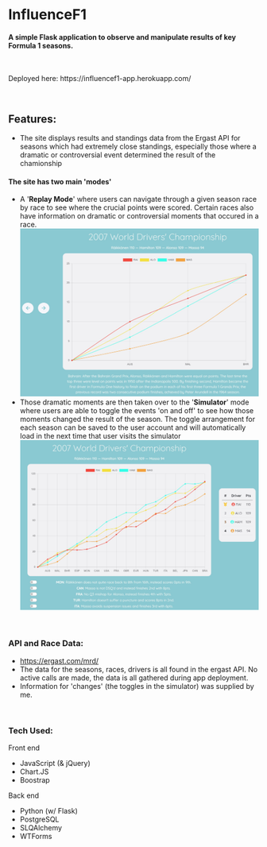 # InfluenceF1

#### **A simple Flask application to observe and manipulate results of key Formula 1 seasons.**
<p>&nbsp;</p>
Deployed here: https://influencef1-app.herokuapp.com/
<p>&nbsp;</p>

## **Features:**
 * The site displays results and standings data from the Ergast API for seasons which had extremely close standings, especially those where a dramatic or controversial event determined the result of the chamionship
 #### The site has two main 'modes'
 - A '**Replay Mode**' where users can navigate through a given season race by race to see where the crucial points were scored. Certain races also have information on dramatic or controversial moments that occured in a race.
 ![Image of InfluenceF1](static/images/replay-screenshot.jpg "InfluenceF1")
 - Those dramatic moments are then taken over to the '**Simulator**' mode where users are able to toggle the events 'on and off' to see how those moments changed the result of the season. The toggle arrangement for each season can be saved to the user account and will automatically load in the next time that user visits the simulator
 ![Image of InfluenceF1](static/images/sim-screenshot.jpg "InfluenceF1")

<p>&nbsp;</p>

### **API and Race Data:** 
* https://ergast.com/mrd/
* The data for the seasons, races, drivers is all found in the ergast API. No active calls are made, the data is all gathered during app deployment. 
* Information for 'changes' (the toggles in the simulator) was supplied by me.

<p>&nbsp;</p>

### **Tech Used:**
Front end 
- JavaScript (& jQuery)
- Chart.JS
- Boostrap

Back end 
- Python (w/ Flask)
- PostgreSQL
- SLQAlchemy
- WTForms
